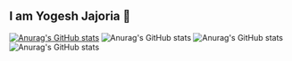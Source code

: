 ## I am Yogesh Jajoria 👋

[![Anurag's GitHub stats](https://github-readme-stats.vercel.app/api?username=JajoriaYogesh04&hide=contribs,prs&show_icons=true)](https://github.com/JajoriaYogesh04/github-readme-stats)
![Anurag's GitHub stats](https://github-readme-stats.vercel.app/api?username=anuraghazra&hide=contribs,prs)
![Anurag's GitHub stats](https://github-readme-stats.vercel.app/api?username=anuraghazra&show_icons=true)
![Anurag's GitHub stats](https://github-readme-stats.vercel.app/api?username=anuraghazra&show_icons=true&theme=radical)

